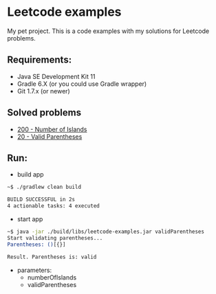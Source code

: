 Leetcode examples
=======

My pet project.
This is a code examples with my solutions for Leetcode problems.

## Requirements:
  * Java SE Development Kit 11
  * Gradle 6.X (or you could use Gradle wrapper)
  * Git 1.7.x (or newer)


## Solved problems
 * [200 - Number of Islands](https://leetcode.com/problems/number-of-islands/description/)
 * [20 - Valid Parentheses](https://leetcode.com/problems/valid-parentheses/)


## Run:
 * build app
```bash
~$ ./gradlew clean build

BUILD SUCCESSFUL in 2s
4 actionable tasks: 4 executed
```

 * start app
```bash
~$ java -jar ./build/libs/leetcode-examples.jar validParentheses
Start validating parentheses...
Parentheses: ()[{}]

Result. Parentheses is: valid
```

* parameters: 
  * numberOfIslands
  * validParentheses
